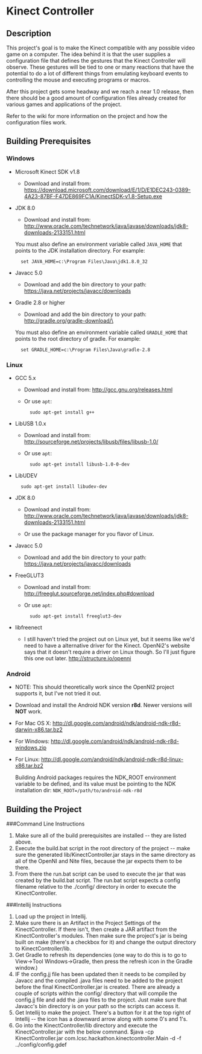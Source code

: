 # Kinect Controller

## Description

This project's goal is to make the Kinect compatible with any possible video game on a computer. The idea behind it is that the user supplies a
configuration file that defines the gestures that the Kinect Controller will observe. These gestures will be tied to one or many reactions that
have the potential to do a lot of different things from emulating keyboard events to controlling the mouse and executing programs or macros.

After this project gets some headway and we reach a near 1.0 release, then there should be a good amount of configuration
files already created for various games and applications of the project.

Refer to the wiki for more information on the project and how the configuration files work.

## Building Prerequisites

### Windows

- Microsoft Kinect SDK v1.8

    - Download and install from: https://download.microsoft.com/download/E/1/D/E1DEC243-0389-4A23-87BF-F47DE869FC1A/KinectSDK-v1.8-Setup.exe

- JDK 8.0

    - Download and install from: http://www.oracle.com/technetwork/java/javase/downloads/jdk8-downloads-2133151.html
    
    You must also define an environment variable called `JAVA_HOME` that points to the JDK installation directory. For example:

    	set JAVA_HOME=c:\Program Files\Java\jdk1.8.0_32

- Javacc 5.0

    - Download and add the bin directory to your path: https://java.net/projects/javacc/downloads
    
- Gradle 2.8 or higher
    - Download and add the bin directory to your path: http://gradle.org/gradle-download/\
    
    You must also define an environment variable called `GRADLE_HOME` that points to the root directory of gradle. For example:

    	set GRADLE_HOME=c:\Program Files\Java\gradle-2.8

### Linux

- GCC 5.x

	- Download and install from: http://gcc.gnu.org/releases.html

    - Or use `apt`:
    	
	    	sudo apt-get install g++

- LibUSB 1.0.x

    - Download and install from: http://sourceforge.net/projects/libusb/files/libusb-1.0/

    - Or use `apt`:

	    	sudo apt-get install libusb-1.0-0-dev

- LibUDEV

		sudo apt-get install libudev-dev

- JDK 8.0

    - Download and install from: http://www.oracle.com/technetwork/java/javase/downloads/jdk8-downloads-2133151.html

    - Or use the package manager for you flavor of Linux.

- Javacc 5.0

    - Download and add the bin directory to your path: https://java.net/projects/javacc/downloads

- FreeGLUT3

    - Download and install from: http://freeglut.sourceforge.net/index.php#download

    - Or use `apt`:

	    	sudo apt-get install freeglut3-dev
            
- libfreenect

    - I still haven't tried the project out on Linux yet, but it seems like we'd need to have a alternative driver for the Kinect.
    OpenNi2's website says that it doesn't require a driver on Linux though. So I'll just figure this one out later. http://structure.io/openni

### Android

- NOTE: This should theoretically work since the OpenNI2 project supports it, but I've not tried it out.

- Download and install the Android NDK version **r8d**. Newer versions will **NOT** work.

- For Mac OS X: http://dl.google.com/android/ndk/android-ndk-r8d-darwin-x86.tar.bz2
- For Windows:  http://dl.google.com/android/ndk/android-ndk-r8d-windows.zip
- For Linux:    http://dl.google.com/android/ndk/android-ndk-r8d-linux-x86.tar.bz2

    Building Android packages requires the NDK_ROOT environment variable to be defined, and its value must be pointing to the NDK installation dir: `NDK_ROOT=/path/to/android-ndk-r8d`


## Building the Project

###Command Line Instructions

1. Make sure all of the build prerequisites are installed -- they are listed above.
2. Execute the build.bat script in the root directory of the project -- make sure the generated lib/KinectController.jar stays in the same directory as all 
of the OpenNI and Nite files, because the jar expects them to be there.
3. From there the run.bat script can be used to execute the jar that was created by the build.bat script. The run.bat script expects a config filename relative
to the ./config/ directory in order to execute the KinectController.

###Intellij Instructions

1. Load up the project in Intellij.
2. Make sure there is an Artifact in the Project Settings of the KinectController. If there isn't, then create a JAR artifact from the KinectController's
modules. Then make sure the project's jar is being built on make (there's a checkbox for it) and change the output directory to KinectController/lib.
3. Get Gradle to refresh its dependencies (one way to do this is to go to View->Tool Windows->Gradle, then press the refresh icon in the Gradle window.)
4. IF the config.jj file has been updated then it needs to be compiled by Javacc and the compiled .java files need to be added to the project before the final KinectController.jar is created.
There are already a couple of scripts within the config/ directory that will compile the config.jj file and add the .java files to the project. Just make sure
that Javacc's bin directory is on your path so the scripts can access it.
5. Get Intellij to make the project. There's a button for it at the top right of Intellij -- the icon has a downward arrow along with some 0's and 1's.
6. Go into the KinectController/lib directory and execute the KinectController.jar with the below command.
$java -cp KinectController.jar com.lcsc.hackathon.kinectcontroller.Main -d -f ../config/config.gdef